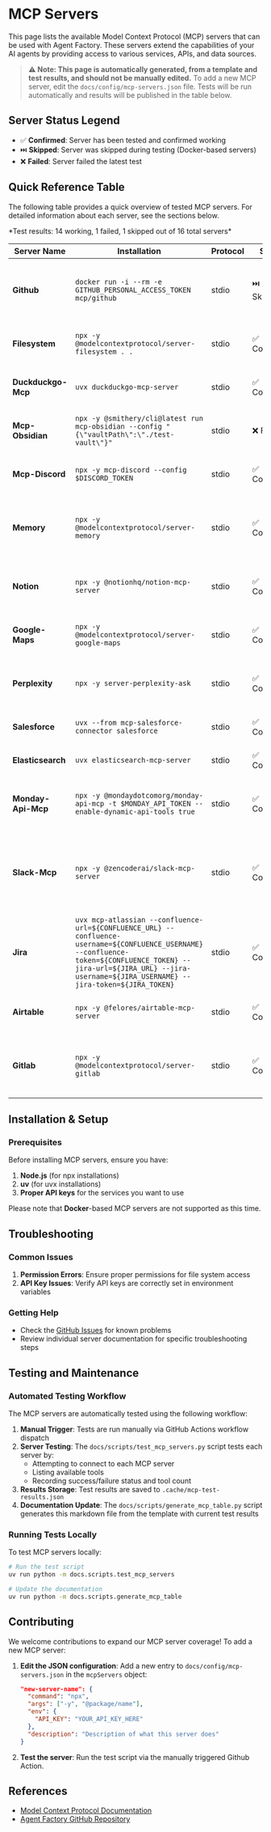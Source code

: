 # MCP Servers

This page lists the available Model Context Protocol (MCP) servers that can be used with Agent Factory. These servers extend the capabilities of your AI agents by providing access to various services, APIs, and data sources.

> **⚠️ Note: This page is automatically generated, from a template and test results, and should not be manually edited.**
> To add a new MCP server, edit the `docs/config/mcp-servers.json` file. Tests will be run automatically and results will be published in the table below.


## Server Status Legend

- ✅ **Confirmed**: Server has been tested and confirmed working
- ⏭️ **Skipped**: Server was skipped during testing (Docker-based servers)
- ❌ **Failed**: Server failed the latest test


## Quick Reference Table

The following table provides a quick overview of tested MCP servers. For detailed information about each server, see the sections below.


<!-- MCP_SERVERS_TABLE_START -->*Test results: 14 working, 1 failed, 1 skipped out of 16 total servers*

| Server Name | Installation | Protocol | Status | Description |
| --- | --- | --- | --- | --- |
| **Github** | `docker run -i --rm -e GITHUB_PERSONAL_ACCESS_TOKEN mcp/github` | stdio | ⏭️ Skipped | GitHub integration for repository management, issues, and code search |
| **Filesystem** | `npx -y @modelcontextprotocol/server-filesystem . .` | stdio | ✅ Confirmed | Local file system operations and management |
| **Duckduckgo-Mcp** | `uvx duckduckgo-mcp-server` | stdio | ✅ Confirmed | Web search capabilities using DuckDuckGo |
| **Mcp-Obsidian** | `npx -y @smithery/cli@latest run mcp-obsidian --config "{\"vaultPath\":\"./test-vault\"}"` | stdio | ❌ Failed | Obsidian vault integration for note management |
| **Mcp-Discord** | `npx -y mcp-discord --config $DISCORD_TOKEN` | stdio | ✅ Confirmed | Discord messaging and server management |
| **Memory** | `npx -y @modelcontextprotocol/server-memory` | stdio | ✅ Confirmed | Memory management and persistence for MCP servers |
| **Notion** | `npx -y @notionhq/notion-mcp-server` | stdio | ✅ Confirmed | Notion workspace integration for page management |
| **Google-Maps** | `npx -y @modelcontextprotocol/server-google-maps` | stdio | ✅ Confirmed | Google Maps integration for location services |
| **Perplexity** | `npx -y server-perplexity-ask` | stdio | ✅ Confirmed | AI-powered search and information retrieval using Perplexity |
| **Salesforce** | `uvx --from mcp-salesforce-connector salesforce` | stdio | ✅ Confirmed | Salesforce CRM integration |
| **Elasticsearch** | `uvx elasticsearch-mcp-server` | stdio | ✅ Confirmed | Elasticsearch search and analytics |
| **Monday-Api-Mcp** | `npx -y @mondaydotcomorg/monday-api-mcp -t $MONDAY_API_TOKEN --enable-dynamic-api-tools true` | stdio | ✅ Confirmed | Monday.com integration with dynamic API tools enabled |
| **Slack-Mcp** | `npx -y @zencoderai/slack-mcp-server` | stdio | ✅ Confirmed | Slack workspace integration for channel, message, reaction and user management |
| **Jira** | `uvx mcp-atlassian --confluence-url=${CONFLUENCE_URL} --confluence-username=${CONFLUENCE_USERNAME} --confluence-token=${CONFLUENCE_TOKEN} --jira-url=${JIRA_URL} --jira-username=${JIRA_USERNAME} --jira-token=${JIRA_TOKEN}` | stdio | ✅ Confirmed | Atlassian integration for Jira project management and Confluence documentation |
| **Airtable** | `npx -y @felores/airtable-mcp-server` | stdio | ✅ Confirmed | Airtable database and spreadsheet operations |
| **Gitlab** | `npx -y @modelcontextprotocol/server-gitlab` | stdio | ✅ Confirmed | GitLab API integration for project management and repository operations |
<!-- MCP_SERVERS_TABLE_END -->


## Installation & Setup

### Prerequisites

Before installing MCP servers, ensure you have:

1. **Node.js** (for npx installations)
2. **uv** (for uvx installations)
3. **Proper API keys** for the services you want to use

Please note that **Docker**-based MCP servers are not supported as this time.

## Troubleshooting

### Common Issues

1. **Permission Errors**: Ensure proper permissions for file system access
2. **API Key Issues**: Verify API keys are correctly set in environment variables


### Getting Help

- Check the [GitHub Issues](https://github.com/mozilla-ai/agent-factory/issues) for known problems
- Review individual server documentation for specific troubleshooting steps

## Testing and Maintenance

### Automated Testing Workflow

The MCP servers are automatically tested using the following workflow:

1. **Manual Trigger**: Tests are run manually via GitHub Actions workflow dispatch
2. **Server Testing**: The `docs/scripts/test_mcp_servers.py` script tests each server by:
    - Attempting to connect to each MCP server
    - Listing available tools
    - Recording success/failure status and tool count
3. **Results Storage**: Test results are saved to `.cache/mcp-test-results.json`
4. **Documentation Update**: The `docs/scripts/generate_mcp_table.py` script generates this markdown file from the template with current test results

### Running Tests Locally

To test MCP servers locally:

```bash
# Run the test script
uv run python -m docs.scripts.test_mcp_servers

# Update the documentation
uv run python -m docs.scripts.generate_mcp_table
```

## Contributing

We welcome contributions to expand our MCP server coverage! To add a new MCP server:

1. **Edit the JSON configuration**: Add a new entry to `docs/config/mcp-servers.json` in the `mcpServers` object:
   ```json
   "new-server-name": {
     "command": "npx",
     "args": ["-y", "@package/name"],
     "env": {
       "API_KEY": "YOUR_API_KEY_HERE"
     },
     "description": "Description of what this server does"
   }
   ```

2. **Test the server**: Run the test script via the manually triggered Github Action.

## References

- [Model Context Protocol Documentation](https://modelcontextprotocol.io/)
- [Agent Factory GitHub Repository](https://github.com/mozilla-ai/agent-factory)
